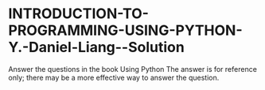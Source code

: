 # INTRODUCTION-TO-PROGRAMMING-USING-PYTHON-Y.-Daniel-Liang--Solution
Answer the questions in the book Using Python
The answer is for reference only; there may be a more effective  way to answer the question.
